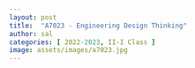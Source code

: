 ```yaml
---
layout: post
title:  "A7023 - Engineering Design Thinking"
author: sal
categories: [ 2022-2023, II-I Class ]
image: assets/images/a7023.jpg
---
```



